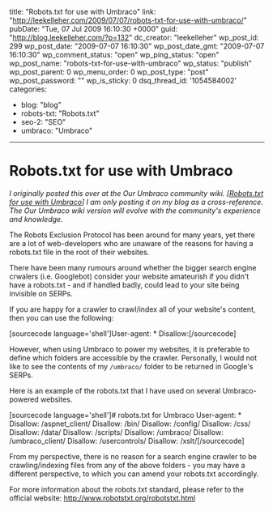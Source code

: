 title: "Robots.txt for use with Umbraco"
link: "http://leekelleher.com/2009/07/07/robots-txt-for-use-with-umbraco/"
pubDate: "Tue, 07 Jul 2009 16:10:30 +0000"
guid: "http://blog.leekelleher.com/?p=132"
dc_creator: "leekelleher"
wp_post_id: 299
wp_post_date: "2009-07-07 16:10:30"
wp_post_date_gmt: "2009-07-07 16:10:30"
wp_comment_status: "open"
wp_ping_status: "open"
wp_post_name: "robots-txt-for-use-with-umbraco"
wp_status: "publish"
wp_post_parent: 0
wp_menu_order: 0
wp_post_type: "post"
wp_post_password: ""
wp_is_sticky: 0
dsq_thread_id: '1054584002'
categories:
  - blog: "blog"
  - robots-txt: "Robots.txt"
  - seo-2: "SEO"
  - umbraco: "Umbraco"

---

# Robots.txt for use with Umbraco

<em>I originally posted this over at the Our Umbraco community wiki. [<a href="http://our.umbraco.org/wiki/reference/umbraco-best-practices/robotstxt-for-use-with-umbraco">Robots.txt for use with Umbraco</a>] I am only posting it on my blog as a cross-reference. The Our Umbraco wiki version will evolve with the community's experience and knowledge.</em>

The Robots Exclusion Protocol has been around for many years, yet there are a lot of web-developers who are unaware of the reasons for having a robots.txt file in the root of their websites.

There have been many rumours around whether the bigger search engine crwalers (i.e. Googlebot) consider your website amateurish if you didn't have a robots.txt - and if handled badly, could lead to your site being invisible on SERPs.

If you are happy for a crawler to crawl/index all of your website's content, then you can use the following:

[sourcecode language='shell']User-agent: *
Disallow:[/sourcecode]

However, when using Umbraco to power my websites, it is preferable to define which folders are accessible by the crawler. Personally, I would not like to see the contents of my <code>/umbraco/</code> folder to be returned in Google's SERPs.

Here is an example of the robots.txt that I have used on several Umbraco-powered websites.

[sourcecode language='shell']# robots.txt for Umbraco
User-agent: *
Disallow: /aspnet_client/
Disallow: /bin/
Disallow: /config/
Disallow: /css/
Disallow: /data/
Disallow: /scripts/
Disallow: /umbraco/
Disallow: /umbraco_client/
Disallow: /usercontrols/
Disallow: /xslt/[/sourcecode]

From my perspective, there is no reason for a search engine crawler to be crawling/indexing files from any of the above folders - you may have a different perspective, to which you can amend your robots.txt accordingly.

For more information about the robots.txt standard, please refer to the official website: <a href="http://www.robotstxt.org/robotstxt.html">http://www.robotstxt.org/robotstxt.html</a>